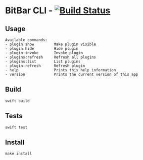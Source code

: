 # BitBar CLI - [![Build Status](https://travis-ci.org/oleander/BitBarCLI.svg?branch=master)](https://travis-ci.org/oleander/BitBarCLI)

## Usage

```
Available commands:
- plugin:show         Make plugin visible
- plugin:hide         Hide plugin
- plugin:invoke       Invoke plugin
- plugins:refresh     Refresh all plugins
- plugins:list        List plugins
- plugin:refresh      Refresh plugin
- help                Prints this help information
- version             Prints the current version of this app
```

## Build

`swift build`

## Tests

`swift test`

## Install

`make install`
